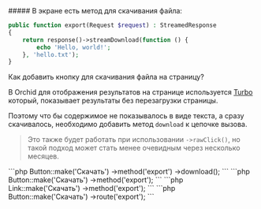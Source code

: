 <question>
##### В экране есть метод для скачивания файла:

```php
public function export(Request $request) : StreamedResponse
{
    return response()->streamDownload(function () {
        echo 'Hello, world!';
    }, 'hello.txt');
}
```
Как добавить кнопку для скачивания файла на страницу?
</question>

<description>
В Orchid для отображения результатов на странице используется <a href="https://hotwired.dev/" target="_blank">Turbo</a> который, показывает результаты без перезагрузки страницы.

Поэтому что бы содержимое не показывалось в виде текста, а сразу скачивалось, необходимо добавить метод `download` к цепочке вызова. 

> Это также будет работать при использовании `->rawClick()`, но такой подход может стать менее очевидным через несколько месяцев.

</description>

<correct>
```php
Button::make('Скачать')
    ->method('export')
    ->download();
```
</correct>

<answer>
```php
Button::make('Скачать')
    ->method('export');
```
</answer>

<answer>
```php
Link::make('Скачать')
    ->method('export');
```
</answer>

<answer>
```php
Button::make('Скачать')
    ->route('export');
```
</answer>
